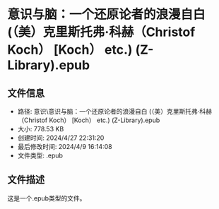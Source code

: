 ﻿# 意识与脑：一个还原论者的浪漫自白 (（美）克里斯托弗·科赫（Christof Koch） [Koch） etc.) (Z-Library).epub

## 文件信息
- 路径: 意识\意识与脑：一个还原论者的浪漫自白 (（美）克里斯托弗·科赫（Christof Koch） [Koch） etc.) (Z-Library).epub
- 大小: 778.53 KB
- 创建时间: 2024/4/27 22:31:20
- 最后修改时间: 2024/4/9 16:14:08
- 文件类型: .epub

## 文件描述
这是一个.epub类型的文件。

